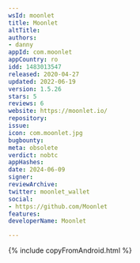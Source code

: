 ```yaml
---
wsId: moonlet
title: Moonlet
altTitle: 
authors:
- danny
appId: com.moonlet
appCountry: ro
idd: 1483013547
released: 2020-04-27
updated: 2022-06-19
version: 1.5.26
stars: 5
reviews: 6
website: https://moonlet.io/
repository: 
issue: 
icon: com.moonlet.jpg
bugbounty: 
meta: obsolete
verdict: nobtc
appHashes: 
date: 2024-06-09
signer: 
reviewArchive: 
twitter: moonlet_wallet
social:
- https://github.com/Moonlet
features: 
developerName: Moonlet

---
```


{% include copyFromAndroid.html %}
